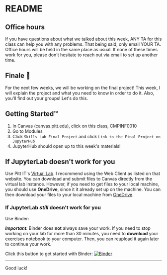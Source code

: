 # README

## Office hours

If you have questions about what we talked about this week, ANY TA for this class can help you with any problems. That being said, only email YOUR TA. Office hours will be held in the same place as usual. If none of these times work for you, please don't hesitate to reach out via email to set up another time.

## Finale 🏁

For the next few weeks, we will be working on the final project! This week, I will explain the project and what you need to know in order to do it. Also, you'll find out your groups! Let's do this.


## Getting Started™

1. In Canvas (canvas.pitt.edu), click on this class, CMPINF0010
2. Go to Modules
5. Click `Skills Lab Final Project` and click `Link to the Final Project on JupyterHub`
6. JupyterHub should open up to this week's materials!


## If JupyterLab doesn't work for you

Use Pitt IT's [Virtual Lab](https://www.technology.pitt.edu/services/virtual-lab). I recommend using the Web Client as listed on that website. You can download and submit files to Canvas directly from the virtual lab instance. However, if you need to get files to your local machine, you should use **OneDrive**, since it it already set up on the machine. You can then download your files to your local machine from [OneDrive](https://onedrive.live.com/about/en-us/signin/).


### If JupyterLab _still_ doesn't work for you

Use Binder:

_**Important**:_ Binder does **not** always save your work. If you need to stop working on your lab for more than 30 minutes, you need to **download** your exercises notebook to your computer. Then, you can reupload it again later to continue your work.

Click this button to get started with Binder:
[![Binder](https://mybinder.org/badge_logo.svg)](https://mybinder.org/v2/gh/pitt-sci-cmpinf0010/final-project/master?urlpath=lab)

---

Good luck!
